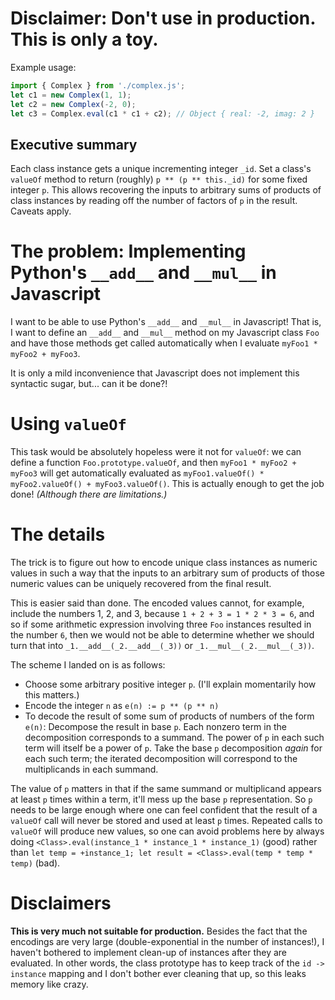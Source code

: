 # Disclaimer: Don't use in production. This is only a toy.

Example usage:
```javascript
import { Complex } from './complex.js';
let c1 = new Complex(1, 1);
let c2 = new Complex(-2, 0);
let c3 = Complex.eval(c1 * c1 + c2); // Object { real: -2, imag: 2 }
```

## Executive summary

Each class instance gets a unique incrementing integer `_id`. Set a class's `valueOf` method to return (roughly) `p ** (p ** this._id)` for some fixed integer `p`. This allows recovering the inputs to arbitrary sums of products of class instances by reading off the number of factors of `p` in the result. Caveats apply.

# The problem: Implementing Python's `__add__` and `__mul__` in Javascript

I want to be able to use Python's `__add__` and `__mul__` in Javascript! That is, I want to define an `__add__` and `__mul__` method on my Javascript class `Foo` and have those methods get called automatically when I evaluate `myFoo1 * myFoo2 + myFoo3`.

It is only a mild inconvenience that Javascript does not implement this syntactic sugar, but... can it be done?!

# Using `valueOf`

This task would be absolutely hopeless were it not for `valueOf`: we can define a function `Foo.prototype.valueOf`, and then `myFoo1 * myFoo2 + myFoo3` will get automatically evaluated as `myFoo1.valueOf() * myFoo2.valueOf() + myFoo3.valueOf()`. This is actually enough to get the job done! _(Although there are limitations.)_

# The details

The trick is to figure out how to encode unique class instances as numeric values in such a way that the inputs to an arbitrary sum of products of those numeric values can be uniquely recovered from the final result.

This is easier said than done. The encoded values cannot, for example, include the numbers 1, 2, and 3, because `1 + 2 + 3 = 1 * 2 * 3 = 6`, and so if some arithmetic expression involving three `Foo` instances resulted in the number `6`, then we would not be able to determine whether we should turn that into `_1.__add__(_2.__add__(_3))` or `_1.__mul__(_2.__mul__(_3))`.

The scheme I landed on is as follows:

* Choose some arbitrary positive integer `p`. (I'll explain momentarily how this matters.)
* Encode the integer `n` as `e(n) := p ** (p ** n)`
* To decode the result of some sum of products of numbers of the form `e(n)`: Decompose the result in base `p`. Each nonzero term in the decomposition corresponds to a summand. The power of `p` in each such term will itself be a power of `p`. Take the base `p` decomposition _again_ for each such term; the iterated decomposition will correspond to the multiplicands in each summand.

The value of `p` matters in that if the same summand or multiplicand appears at least `p` times within a term, it'll mess up the base `p` representation. So `p` needs to be large enough where one can feel confident that the result of a `valueOf` call will never be stored and used at least `p` times. Repeated calls to `valueOf` will produce new values, so one can avoid problems here by always doing `<Class>.eval(instance_1 * instance_1 * instance_1)` (good) rather than `let temp = +instance_1; let result = <Class>.eval(temp * temp * temp)` (bad).

# Disclaimers

**This is very much not suitable for production.** Besides the fact that the encodings are very large (double-exponential in the number of instances!), I haven't bothered to implement clean-up of instances after they are evaluated. In other words, the class prototype has to keep track of the `id -> instance` mapping and I don't bother ever cleaning that up, so this leaks memory like crazy.
